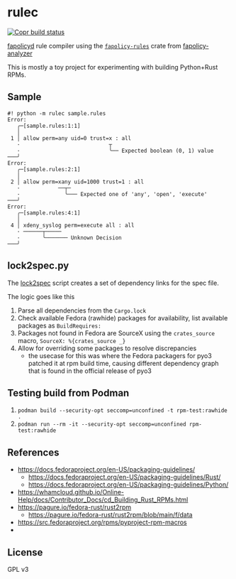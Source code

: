rulec
===

[![Copr build status](https://copr.fedorainfracloud.org/coprs/jwass3/example-rust-python/package/python-rulec/status_image/last_build.png)](https://copr.fedorainfracloud.org/coprs/jwass3/example-rust-python/package/python-rulec/)

[fapolicyd](https://github.com/linux-application-whitelisting/fapolicyd) rule compiler using the [`fapolicy-rules`](https://crates.io/crates/fapolicy-rules) crate from [fapolicy-analyzer](https://github.com/ctc-oss/fapolicy-analyzer)

This is mostly a toy project for experimenting with building Python+Rust RPMs.

## Sample

```text
#! python -m rulec sample.rules 
Error: 
   ╭─[sample.rules:1:1]
   │
 1 │ allow perm=any uid=0 trust=x : all
   ·                            ┬  
   ·                            ╰── Expected boolean (0, 1) value
───╯
Error: 
   ╭─[sample.rules:2:1]
   │
 2 │ allow perm=xany uid=1000 trust=1 : all
   ·            ──┬─  
   ·              ╰─── Expected one of 'any', 'open', 'execute'
───╯
Error: 
   ╭─[sample.rules:4:1]
   │
 4 │ xdeny_syslog perm=execute all : all
   · ──────┬─────  
   ·       ╰─────── Unknown Decision
───╯
```

## lock2spec.py

The [lock2spec](lock2spec.py) script creates a set of dependency links for the spec file.

The logic goes like this
1. Parse all dependencies from the `Cargo.lock`
2. Check available Fedora (rawhide) packages for availability, list available packages as `BuildRequires: `
3. Packages not found in Fedora are SourceX using the `crates_source` macro, `SourceX: %{crates_source _}`
4. Allow for overriding some packages to resolve discrepancies
   - the usecase for this was where the Fedora packagers for pyo3 patched it at rpm build time, causing different dependency graph that is found in the official release of pyo3

## Testing build from Podman

1. `podman build --security-opt seccomp=unconfined -t rpm-test:rawhide .`
2. `podman run --rm -it --security-opt seccomp=unconfined rpm-test:rawhide`

## References
- https://docs.fedoraproject.org/en-US/packaging-guidelines/
  - https://docs.fedoraproject.org/en-US/packaging-guidelines/Rust/
  - https://docs.fedoraproject.org/en-US/packaging-guidelines/Python/
- https://whamcloud.github.io/Online-Help/docs/Contributor_Docs/cd_Building_Rust_RPMs.html
- https://pagure.io/fedora-rust/rust2rpm
  - https://pagure.io/fedora-rust/rust2rpm/blob/main/f/data
- https://src.fedoraproject.org/rpms/pyproject-rpm-macros
- 


## License

GPL v3

